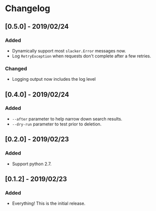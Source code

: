 # Changelog

## [0.5.0] - 2019/02/24

### Added

- Dynamically support most `slacker.Error` messages now.
- Log `RetryException` when requests don't complete after a few retries.

### Changed

- Logging output now includes the log level

## [0.4.0] - 2019/02/24

### Added

- `--after` parameter to help narrow down search results.
- `--dry-run` parameter to test prior to deletion.

## [0.2.0] - 2019/02/23

### Added

- Support python 2.7.

## [0.1.2] - 2019/02/23

### Added

- Everything! This is the initial release.
